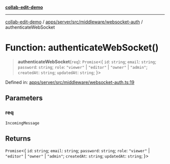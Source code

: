 [**collab-edit-demo**](../../../../../../README.md)

***

[collab-edit-demo](../../../../../../README.md) / [apps/server/src/middleware/websocket-auth](../README.md) / authenticateWebSocket

# Function: authenticateWebSocket()

> **authenticateWebSocket**(`req`): `Promise`\<\{ `id`: `string`; `email`: `string`; `password`: `string`; `role`: `"viewer"` \| `"editor"` \| `"owner"` \| `"admin"`; `createdAt`: `string`; `updatedAt`: `string`; \}\>

Defined in: [apps/server/src/middleware/websocket-auth.ts:19](https://github.com/austyle-io/pub-sub-demo/blob/facd25f09850fc4e78e94ce267c52e173d869933/apps/server/src/middleware/websocket-auth.ts#L19)

## Parameters

### req

`IncomingMessage`

## Returns

`Promise`\<\{ `id`: `string`; `email`: `string`; `password`: `string`; `role`: `"viewer"` \| `"editor"` \| `"owner"` \| `"admin"`; `createdAt`: `string`; `updatedAt`: `string`; \}\>
